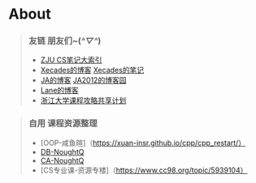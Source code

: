 # About

> ### 友链  朋友们~(*^▽^*)
> - [ZJU CS笔记大索引](https://isshikihugh.github.io/zju-cs-asio)
> - [Xecades的博客](https://blog.xecades.xyz/) [Xecades的笔记](https://note.xecades.xyz/)
> - [JA的博客](https://ja101617.github.io/) [JA2012的博客园](https://www.cnblogs.com/JA2012)
> - [Lane的博客](http://lane-home.top)
> - [浙江大学课程攻略共享计划](https://github.com/QSCTech/zju-icicles)

> ### 自用 课程资源整理
> - [OOP-咸鱼暄]（https://xuan-insr.github.io/cpp/cpp_restart/）
> - [DB-NoughtQ](https://note.noughtq.top/system/db/)
> - [CA-NoughtQ](https://note.noughtq.top/system/ca/)
> - [CS专业课-资源专楼]（https://www.cc98.org/topic/5939104）
